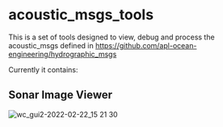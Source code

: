 # acoustic_msgs_tools

This is a set of tools designed to view, debug and process the acoustic_msgs defined in https://github.com/apl-ocean-engineering/hydrographic_msgs

Currently it contains:

## Sonar Image Viewer

![wc_gui2-2022-02-22_15 21 30](https://user-images.githubusercontent.com/23006525/155218007-6cd1ff3e-8736-47ba-ba1b-50a0fee31345.gif)
